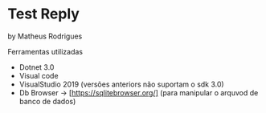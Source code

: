 # Test Reply


  by Matheus Rodrigues

Ferramentas utilizadas
* Dotnet 3.0
* Visual code 
* VisualStudio 2019 (versões anteriors não suportam o sdk 3.0)
* Db Browser ->  [https://sqlitebrowser.org/] (para manipular o arquvod de banco de dados)
  

